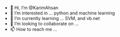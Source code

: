 - 👋 Hi, I’m @KarimAhsan
- 👀 I’m interested in ... python and machine learning  
- 🌱 I’m currently learning ... SVM, and vb.net
- 💞️ I’m looking to collaborate on ...
- 📫 How to reach me ... 

<!---
KarimAhsan/KarimAhsan is a ✨ special ✨ repository because its `README.md` (this file) appears on your GitHub profile.
You can click the Preview link to take a look at your changes.
--->
